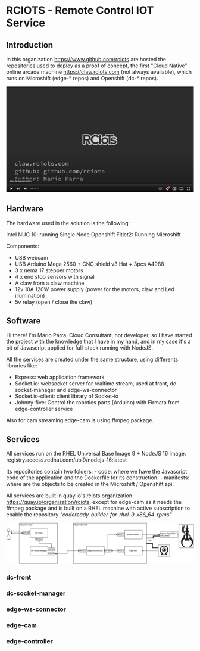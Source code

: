 # RCIOTS - Remote Control IOT Service

## Introduction

In this organization https://www.github.com/rciots are hosted the repositories used to deploy as a proof of concept, the first "Cloud Native" online arcade machine https://claw.rciots.com (not always available), which runs on Microshift (edge-* repos) and Openshift (dc-* repos).

[![Youtube example claw.rciots.com](https://raw.githubusercontent.com/rciots/.github/main/profile/images/youtube.png)](https://www.youtube.com/watch?v=Yd9cCu0k9_g)

## Hardware

The hardware used in the solution is the following:

Intel NUC 10: running Single Node Openshift
Fitlet2: Running Microshift

Components:
- USB webcam
- USB Arduino Mega 2560 + CNC shield v3 Hat + 3pcs A4988
- 3 x nema 17 stepper motors
- 4 x end stop sensors with signal
- A claw from a claw machine
- 12v 10A 120W power supply (power for the motors, claw and Led illumination)
- 5v relay (open / close the claw)

## Software

Hi there! I'm Mario Parra, Cloud Consultant, not developer, so I have started the project with the knowledge that I have in my hand, and in my case it's a bit of Javascript applied for full-stack running with NodeJS.

All the services are created under the same structure, using differents libraries like:
- Express: web application framework
- Socket.io: websocket server for realtime stream, used at front, dc-socket-manager and edge-ws-connector
- Socket.io-client: client library of Socket-io
- Johnny-five: Control the robotics parts (Arduino) with Firmata from edge-controller service

Also for cam streaming edge-cam is using ffmpeg package.

## Services

All services run on the RHEL Universal Base Image 9 + NodeJS 16 image: registry.access.redhat.com/ubi9/nodejs-16:latest

Its repositories contain two folders:
    - code: where we have the Javascript code of the application and the Dockerfile for its construction.
    - manifests: where are the objects to be created in the Microshift / Openshift api.

All services are built in quay.io's rciots organization https://quay.io/organization/rciots, except for edge-cam as it needs the ffmpeg package and is built on a RHEL machine with active subscription to enable the repository *"codeready-builder-for-rhel-9-x86_64-rpms"*

![claw diagram](https://raw.githubusercontent.com/rciots/.github/main/profile/images/claw.rciots.png)

### dc-front

### dc-socket-manager

### edge-ws-connector

### edge-cam

### edge-controller